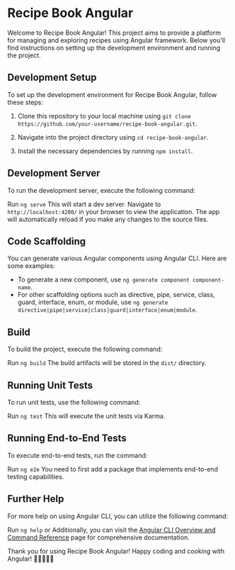# Recipe Book Angular

Welcome to Recipe Book Angular! This project aims to provide a platform for managing and exploring recipes using Angular framework. Below you'll find instructions on setting up the development environment and running the project.

## Development Setup

To set up the development environment for Recipe Book Angular, follow these steps:

   1. Clone this repository to your local machine using `git clone https://github.com/your-username/recipe-book-angular.git`.

   2. Navigate into the project directory using `cd recipe-book-angular`.

   3. Install the necessary dependencies by running `npm install`.

## Development Server

To run the development server, execute the following command:

Run `ng serve` This will start a dev server. Navigate to `http://localhost:4200/` in your browser to view the application. The app will automatically reload if you make any changes to the source files.

## Code Scaffolding

You can generate various Angular components using Angular CLI. Here are some examples:

   - To generate a new component, use `ng generate component component-name`.
   - For other scaffolding options such as directive, pipe, service, class, guard, interface, enum, or module, use `ng generate directive|pipe|service|class|guard|interface|enum|module`.

## Build

To build the project, execute the following command:

Run `ng build` The build artifacts will be stored in the `dist/` directory.

## Running Unit Tests

To run unit tests, use the following command:

Run `ng test` This will execute the unit tests via Karma.

## Running End-to-End Tests

To execute end-to-end tests, run the command:

Run `ng e2e`  You need to first add a package that implements end-to-end testing capabilities.

## Further Help

For more help on using Angular CLI, you can utilize the following command:

Run `ng help` or Additionally, you can visit the [Angular CLI Overview and Command Reference](https://angular.io/cli) page for comprehensive documentation.

Thank you for using Recipe Book Angular! Happy coding and cooking with Angular! 🍳👩‍🍳👨‍🍳





